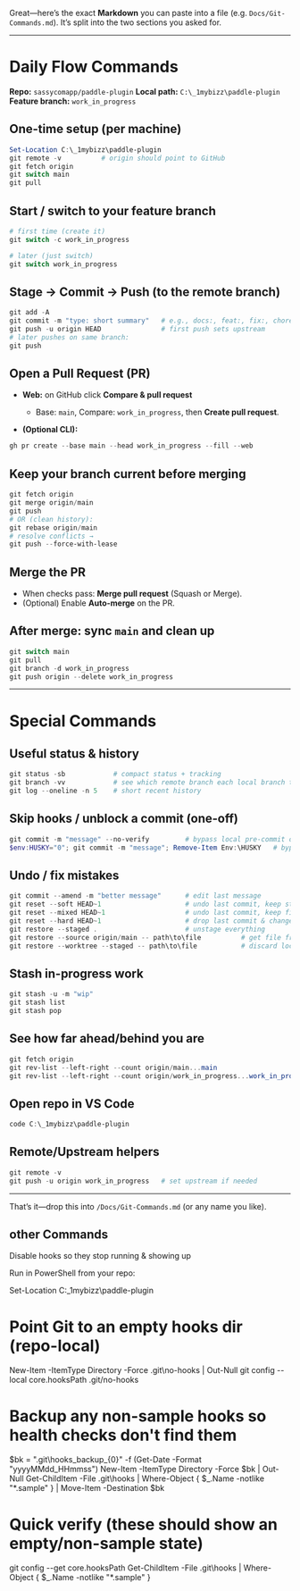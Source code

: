 Great—here’s the exact **Markdown** you can paste into a file (e.g. `Docs/Git-Commands.md`).
It’s split into the two sections you asked for.

---

# Daily Flow Commands

**Repo:** `sassycomapp/paddle-plugin`
**Local path:** `C:\_1mybizz\paddle-plugin`
**Feature branch:** `work_in_progress`

## One-time setup (per machine)

```powershell
Set-Location C:\_1mybizz\paddle-plugin
git remote -v          # origin should point to GitHub
git fetch origin
git switch main
git pull
```

## Start / switch to your feature branch

```powershell
# first time (create it)
git switch -c work_in_progress

# later (just switch)
git switch work_in_progress
```

## Stage → Commit → Push (to the remote branch)

```powershell
git add -A
git commit -m "type: short summary"   # e.g., docs:, feat:, fix:, chore:
git push -u origin HEAD               # first push sets upstream
# later pushes on same branch:
git push
```

## Open a Pull Request (PR)

* **Web:** on GitHub click **Compare & pull request**

  * Base: `main`, Compare: `work_in_progress`, then **Create pull request**.
* **(Optional CLI):**

```powershell
gh pr create --base main --head work_in_progress --fill --web
```

## Keep your branch current before merging

```powershell
git fetch origin
git merge origin/main
git push
# OR (clean history):
git rebase origin/main
# resolve conflicts → 
git push --force-with-lease
```

## Merge the PR

* When checks pass: **Merge pull request** (Squash or Merge).
* (Optional) Enable **Auto-merge** on the PR.

## After merge: sync `main` and clean up

```powershell
git switch main
git pull
git branch -d work_in_progress
git push origin --delete work_in_progress
```

---

# Special Commands

## Useful status & history

```powershell
git status -sb            # compact status + tracking
git branch -vv            # see which remote branch each local branch tracks
git log --oneline -n 5    # short recent history
```

## Skip hooks / unblock a commit (one-off)

```powershell
git commit -m "message" --no-verify         # bypass local pre-commit once
$env:HUSKY="0"; git commit -m "message"; Remove-Item Env:\HUSKY   # bypass Husky for one commit
```

## Undo / fix mistakes

```powershell
git commit --amend -m "better message"      # edit last message
git reset --soft HEAD~1                     # undo last commit, keep staged
git reset --mixed HEAD~1                    # undo last commit, keep files modified
git reset --hard HEAD~1                     # drop last commit & changes (danger)
git restore --staged .                      # unstage everything
git restore --source origin/main -- path\to\file          # get file from main
git restore --worktree --staged -- path\to\file           # discard local changes (danger)
```

## Stash in-progress work

```powershell
git stash -u -m "wip"
git stash list
git stash pop
```

## See how far ahead/behind you are

```powershell
git fetch origin
git rev-list --left-right --count origin/main...main
git rev-list --left-right --count origin/work_in_progress...work_in_progress
```

## Open repo in VS Code

```powershell
code C:\_1mybizz\paddle-plugin
```

## Remote/Upstream helpers

```powershell
git remote -v
git push -u origin work_in_progress   # set upstream if needed
```

---

That’s it—drop this into `/Docs/Git-Commands.md` (or any name you like).

## other Commands

Disable hooks so they stop running & showing up

Run in PowerShell from your repo:

Set-Location C:\_1mybizz\paddle-plugin

# Point Git to an empty hooks dir (repo-local)
New-Item -ItemType Directory -Force .git\no-hooks | Out-Null
git config --local core.hooksPath .git/no-hooks

# Backup any non-sample hooks so health checks don't find them
$bk = ".git\hooks_backup_{0}" -f (Get-Date -Format "yyyyMMdd_HHmmss")
New-Item -ItemType Directory -Force $bk | Out-Null
Get-ChildItem -File .git\hooks | Where-Object { $_.Name -notlike "*.sample" } | Move-Item -Destination $bk

# Quick verify (these should show an empty/non-sample state)
git config --get core.hooksPath
Get-ChildItem -File .git\hooks | Where-Object { $_.Name -notlike "*.sample" }